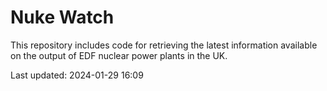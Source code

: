 # Nuke Watch

This repository includes code for retrieving the latest information available on the output of EDF nuclear power plants in the UK.

Last updated: 2024-01-29 16:09
